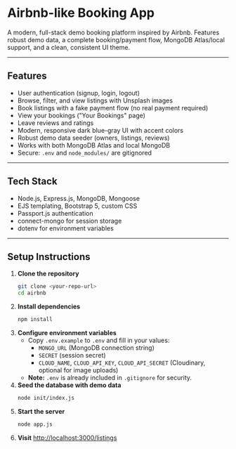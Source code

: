 # Airbnb-like Booking App

A modern, full-stack demo booking platform inspired by Airbnb. Features robust demo data, a complete booking/payment flow, MongoDB Atlas/local support, and a clean, consistent UI theme.

---

## Features
- User authentication (signup, login, logout)
- Browse, filter, and view listings with Unsplash images
- Book listings with a fake payment flow (no real payment required)
- View your bookings ("Your Bookings" page)
- Leave reviews and ratings
- Modern, responsive dark blue-gray UI with accent colors
- Robust demo data seeder (owners, listings, reviews)
- Works with both MongoDB Atlas and local MongoDB
- Secure: `.env` and `node_modules/` are gitignored

---

## Tech Stack
- Node.js, Express.js, MongoDB, Mongoose
- EJS templating, Bootstrap 5, custom CSS
- Passport.js authentication
- connect-mongo for session storage
- dotenv for environment variables

---

## Setup Instructions
1. **Clone the repository**
   ```sh
   git clone <your-repo-url>
   cd airbnb
   ```
2. **Install dependencies**
   ```sh
   npm install
   ```
3. **Configure environment variables**
   - Copy `.env.example` to `.env` and fill in your values:
     - `MONGO_URL` (MongoDB connection string)
     - `SECRET` (session secret)
     - `CLOUD_NAME`, `CLOUD_API_KEY`, `CLOUD_API_SECRET` (Cloudinary, optional for image uploads)
   - **Note:** `.env` is already included in `.gitignore` for security.
4. **Seed the database with demo data**
   ```sh
   node init/index.js
   ```
5. **Start the server**
   ```sh
   node app.js
   ```
6. **Visit** [http://localhost:3000/listings](http://localhost:3000/listings)
